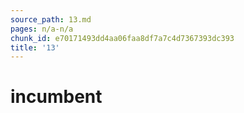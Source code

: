 ```yaml
---
source_path: 13.md
pages: n/a-n/a
chunk_id: e70171493dd4aa06faa8df7a7c4d7367393dc393
title: '13'
---
```

# incumbent

